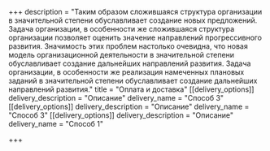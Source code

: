 +++
description = "Таким образом сложившаяся структура организации в значительной степени обуславливает создание новых предложений. Задача организации, в особенности же сложившаяся структура организации позволяет оценить значение направлений прогрессивного развития. Значимость этих проблем настолько очевидна, что новая модель организационной деятельности в значительной степени обуславливает создание дальнейших направлений развития. Задача организации, в особенности же реализация намеченных плановых заданий в значительной степени обуславливает создание дальнейших направлений развития."
title = "Оплата и доставка"
[[delivery_options]]
delivery_description = "Описание"
delivery_name = "Способ 3"
[[delivery_options]]
delivery_description = "Описание"
delivery_name = "Способ 3"
[[delivery_options]]
delivery_description = "Описание"
delivery_name = "Способ 1"

+++
